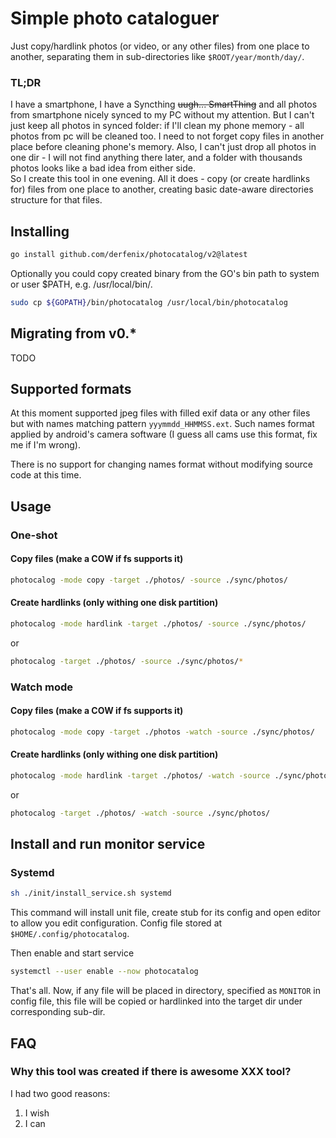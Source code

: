 # Simple photo cataloguer

Just copy/hardlink photos (or video, or any other files) from one place to
another, separating them in sub-directories like `$ROOT/year/month/day/`.

### TL;DR 

I have a smartphone, I have a Syncthing ~~uugh... SmartThing~~ and all photos
from smartphone nicely synced to my PC without my attention. But I can't just
keep all photos in synced folder: if I'll clean my phone memory - all photos 
from pc will be cleaned too. I need to not forget copy files in another 
place before cleaning phone's memory. Also, I can't  just drop all photos in 
one dir - I will not find anything there later, and a folder with thousands 
photos looks like a bad idea from either side.    
So I create this tool in one evening. All it does - copy (or create hardlinks for)
files from one place to another, creating basic date-aware directories
structure for that files.


## Installing
```bash
go install github.com/derfenix/photocatalog/v2@latest
```
Optionally you could copy created binary from the GO's bin path to 
system or user $PATH, e.g. /usr/local/bin/.
```bash
sudo cp ${GOPATH}/bin/photocatalog /usr/local/bin/photocatalog
```

## Migrating from v0.*

TODO 

## Supported formats
At this moment supported jpeg files with filled exif data or any other 
files but with names matching pattern `yyymmdd_HHMMSS.ext`. Such 
names format applied by android's camera software (I guess all cams 
use this format, fix me if I'm wrong).

There is no support for changing names format without modifying source code 
at this time.

## Usage
### One-shot 
#### Copy files (make a COW if fs supports it)
```bash
photocalog -mode copy -target ./photos/ -source ./sync/photos/
```

#### Create hardlinks (only withing one disk partition)
```bash
photocalog -mode hardlink -target ./photos/ -source ./sync/photos/
```
or 
```bash
photocalog -target ./photos/ -source ./sync/photos/*
```

### Watch mode
#### Copy files (make a COW if fs supports it)
```bash
photocalog -mode copy -target ./photos -watch -source ./sync/photos/
```

#### Create hardlinks (only withing one disk partition)
```bash
photocalog -mode hardlink -target ./photos/ -watch -source ./sync/photos/
```
or 
```bash
photocalog -target ./photos/ -watch -source ./sync/photos/
```

## Install and run monitor service

### Systemd
```bash
sh ./init/install_service.sh systemd
```
This command will install unit file, create stub for its config and open
editor to allow you edit configuration. Config file stored at 
`$HOME/.config/photocatalog`.

Then enable and start service
```bash
systemctl --user enable --now photocatalog
```
That's all. Now, if any file will be placed in directory, specified as `MONITOR`
in config file, this file will be copied or hardlinked into the target dir
under corresponding sub-dir. 

## FAQ

### Why this tool was created if there is awesome XXX tool?
I had two good reasons:
1. I wish
2. I can

